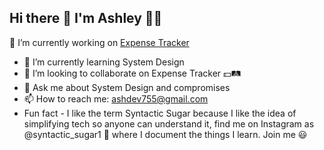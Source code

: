 ## Hi there 👋 I'm Ashley 🥷🏾

<!--
**leigh90/leigh90** is a ✨ _special_ ✨ repository because its `README.md` (this file) appears on your GitHub profile.

Here are some ideas to get you started:
-->
 🔭 I’m currently working on [Expense Tracker](https://github.com/leigh90/expensetracker)
- 🌱 I’m currently learning System Design
- 👯 I’m looking to collaborate on Expense Tracker 💵🛤️
- 💬 Ask me about System Design and compromises
- 📫 How to reach me: ashdev755@gmail.com
- Fun fact -  I like the term Syntactic Sugar because I like the idea of simplifying tech so anyone can understand it, find me on Instagram as @syntactic_sugar1 🍫  where I document the things I learn. Join me 😃


